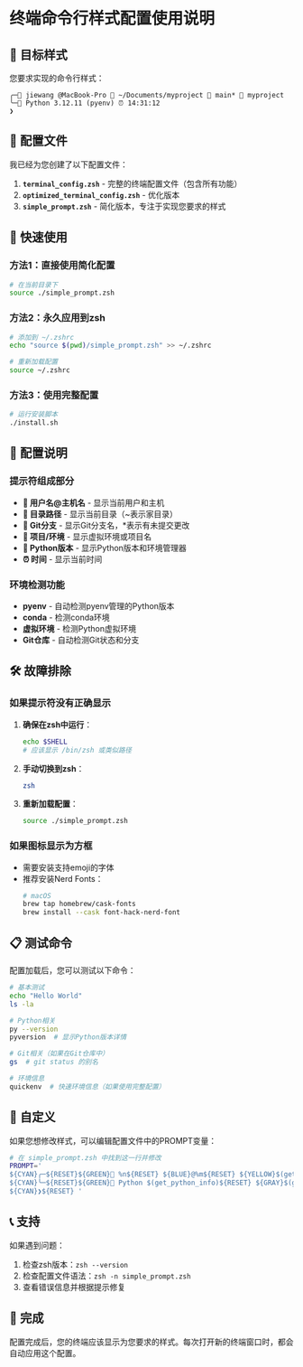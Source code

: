 # 终端命令行样式配置使用说明

## 🎯 目标样式

您要求实现的命令行样式：

```
╭─👤 jiewang @MacBook-Pro 📁 ~/Documents/myproject 🌿 main* 🔧 myproject
╰─🐍 Python 3.12.11 (pyenv) ⏰ 14:31:12
❯
```

## 📁 配置文件

我已经为您创建了以下配置文件：

1. **`terminal_config.zsh`** - 完整的终端配置文件（包含所有功能）
2. **`optimized_terminal_config.zsh`** - 优化版本
3. **`simple_prompt.zsh`** - 简化版本，专注于实现您要求的样式

## 🚀 快速使用

### 方法1：直接使用简化配置

```bash
# 在当前目录下
source ./simple_prompt.zsh
```

### 方法2：永久应用到zsh

```bash
# 添加到 ~/.zshrc
echo "source $(pwd)/simple_prompt.zsh" >> ~/.zshrc

# 重新加载配置
source ~/.zshrc
```

### 方法3：使用完整配置

```bash
# 运行安装脚本
./install.sh
```

## 🔧 配置说明

### 提示符组成部分

- **👤 用户名@主机名** - 显示当前用户和主机
- **📁 目录路径** - 显示当前目录（~表示家目录）
- **🌿 Git分支** - 显示Git分支名，*表示有未提交更改
- **🔧 项目/环境** - 显示虚拟环境或项目名
- **🐍 Python版本** - 显示Python版本和环境管理器
- **⏰ 时间** - 显示当前时间

### 环境检测功能

- **pyenv** - 自动检测pyenv管理的Python版本
- **conda** - 检测conda环境
- **虚拟环境** - 检测Python虚拟环境
- **Git仓库** - 自动检测Git状态和分支

## 🛠️ 故障排除

### 如果提示符没有正确显示

1. **确保在zsh中运行**：
   ```bash
   echo $SHELL
   # 应该显示 /bin/zsh 或类似路径
   ```

2. **手动切换到zsh**：
   ```bash
   zsh
   ```

3. **重新加载配置**：
   ```bash
   source ./simple_prompt.zsh
   ```

### 如果图标显示为方框

- 需要安装支持emoji的字体
- 推荐安装Nerd Fonts：
  ```bash
  # macOS
  brew tap homebrew/cask-fonts
  brew install --cask font-hack-nerd-font
  ```

## 📋 测试命令

配置加载后，您可以测试以下命令：

```bash
# 基本测试
echo "Hello World"
ls -la

# Python相关
py --version
pyversion  # 显示Python版本详情

# Git相关（如果在Git仓库中）
gs  # git status 的别名

# 环境信息
quickenv  # 快速环境信息（如果使用完整配置）
```

## 🎨 自定义

如果您想修改样式，可以编辑配置文件中的PROMPT变量：

```bash
# 在 simple_prompt.zsh 中找到这一行并修改
PROMPT='
${CYAN}╭─${RESET}${GREEN}👤 %n${RESET} ${BLUE}@%m${RESET} ${YELLOW}$(get_directory)${RESET}${MAGENTA}$(get_git_info)${RESET}${CYAN}$(get_project_info)${RESET}
${CYAN}╰─${RESET}${GREEN}🐍 Python $(get_python_info)${RESET} ${GRAY}$(get_time)${RESET}
${CYAN}❯${RESET} '
```

## 📞 支持

如果遇到问题：

1. 检查zsh版本：`zsh --version`
2. 检查配置文件语法：`zsh -n simple_prompt.zsh`
3. 查看错误信息并根据提示修复

## 🎉 完成

配置完成后，您的终端应该显示为您要求的样式。每次打开新的终端窗口时，都会自动应用这个配置。
